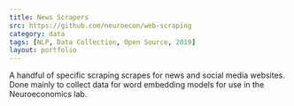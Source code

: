 ```yaml
---
title: News Scrapers
src: https://github.com/neuroecon/web-scraping
category: data
tags: [NLP, Data Collection, Open Source, 2019]
layout: portfolio
---
```


A handful of specific scraping scrapes for news and social media websites. Done
mainly to collect data for word embedding models for use in the
Neuroeconomics lab.